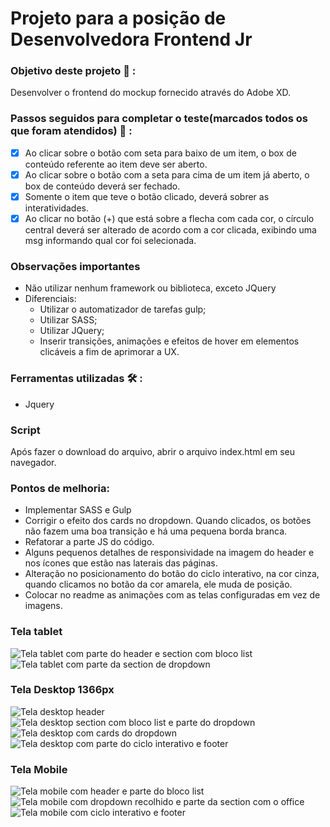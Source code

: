 # Projeto para a posição de Desenvolvedora Frontend Jr

### Objetivo deste projeto :dart: :
Desenvolver o frontend do mockup fornecido através do Adobe XD.

### Passos seguidos para completar o teste(marcados todos os que foram atendidos) :footprints: :
- [x] Ao clicar sobre o botão com seta para baixo de um item, o box de conteúdo referente ao item deve ser aberto.
- [x] Ao clicar sobre o botão com a seta para cima de um item já aberto, o box de conteúdo deverá ser fechado.
- [x] Somente o item que teve o botão clicado, deverá sobrer as interatividades.
- [x] Ao clicar no botão (+) que está sobre a flecha com cada cor, o círculo central deverá ser alterado de acordo com a cor clicada, exibindo uma msg informando qual cor foi selecionada.

### Observações importantes
* Não utilizar nenhum framework ou biblioteca, exceto JQuery
* Diferenciais:
  - Utilizar o automatizador de tarefas gulp;
  - Utilizar SASS;
  - Utilizar JQuery;
  - Inserir transições, animações e efeitos de hover em elementos clicáveis a fim de aprimorar a UX.

### Ferramentas utilizadas :hammer_and_wrench: :  
- Jquery

### Script
Após fazer o download do arquivo, abrir o arquivo index.html em seu navegador.

### Pontos de melhoria:
* Implementar SASS e Gulp
* Corrigir o efeito dos cards no dropdown. Quando clicados, os botões não fazem uma boa transição e há uma pequena borda branca.
* Refatorar a parte JS do código.
* Alguns pequenos detalhes de responsividade na imagem do header e nos ícones que estão nas laterais das páginas.
* Alteração no posicionamento do botão do ciclo interativo, na cor cinza, quando clicamos no botão da cor amarela, ele muda de posição.
* Colocar no readme as animações com as telas configuradas em vez de imagens.

### Tela tablet
![Tela tablet com parte do header e section com bloco list](/assets/-print-telas/Tela%20tablet-1.png)
![Tela tablet com parte da section de dropdown](/assets/-print-telas/tela%20tablet%202.png)

### Tela Desktop 1366px
![Tela desktop header](/assets/-print-telas/tela%201366.png)
![Tela desktop section com bloco list e parte do dropdown](/assets/-print-telas/tela%201366%201.png)
![Tela desktop com cards do dropdown](/assets/-print-telas/tela%201366%202.png)
![Tela desktop com parte do ciclo interativo e footer](/assets/-print-telas/ciclo%20interativo%20e%20footer%201366.png)

### Tela Mobile
![Tela mobile com header e parte do bloco list](/assets/-print-telas/tela%20mobile.png)
![Tela mobile com dropdown recolhido e parte da section com o office](/assets/-print-telas/tela%20mobile%201.png)
![Tela mobile com ciclo interativo e footer](/assets/-print-telas/mobile%204.png)
